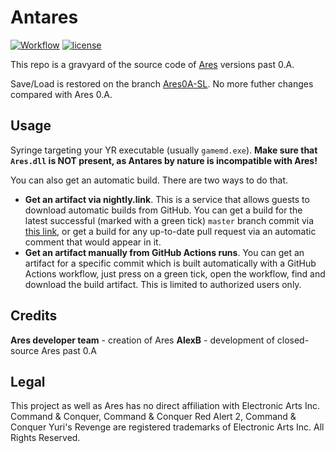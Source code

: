 # Antares

[![Workflow](https://img.shields.io/github/actions/workflow/status/chaserli/Ares-archived/nightly.yml?branch=develop)](https://github.com/chaserli/Ares-archived/actions)
[![license](https://img.shields.io/github/license/chaserli/Ares-archived.svg)](https://www.gnu.org/licenses/gpl-3.0.en.html)

This repo is a gravyard of the source code of [Ares](https://github.com/Ares-Developers/Ares) versions past 0.A.

Save/Load is restored on the branch [Ares0A-SL](https://github.com/chaserli/Ares-archived/tree/Ares0A-SL). No more futher changes compared with Ares 0.A.

Usage
------------------
Syringe targeting your YR executable (usually `gamemd.exe`). **Make sure that `Ares.dll` is NOT present, as Antares by nature is incompatible with Ares!**

You can also get an automatic build. There are two ways to do that.
- **Get an artifact via nightly.link**. This is a service that allows guests to download automatic builds from GitHub. You can get a build for the latest successful (marked with a green tick) `master` branch commit via [this link](https://nightly.link/chaserli/Ares-archived/blob/Ares0A-SL/.github/workflows/build.yml), or get a build for any up-to-date pull request via an automatic comment that would appear in it.
- **Get an artifact manually from GitHub Actions runs**. You can get an artifact for a specific commit which is built automatically with a GitHub Actions workflow, just press on a green tick, open the workflow, find and download the build artifact. This is limited to authorized users only.

Credits
-------
**Ares developer team** - creation of Ares
**AlexB** - development of closed-source Ares past 0.A

Legal
-----

This project as well as Ares has no direct affiliation with Electronic Arts Inc. Command & Conquer, Command & Conquer Red Alert 2, Command & Conquer Yuri's Revenge are registered trademarks of Electronic Arts Inc. All Rights Reserved.
